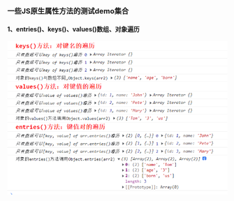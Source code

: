 ### 一些JS原生属性方法的测试demo集合

#### 1、entries()、keys()、values()数组、对象遍历

<img src="./README/README/1.png" alt="1" style="zoom: 67%;" />
